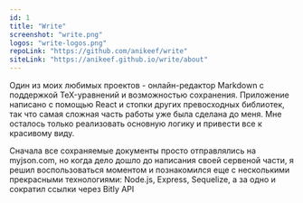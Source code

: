 ```yaml
---
id: 1
title: "Write"
screenshot: "write.png"
logos: "write-logos.png"
repoLink: "https://github.com/anikeef/write"
siteLink: "https://anikeef.github.io/write/about"
---
```

Один из моих любимых проектов - онлайн-редактор Markdown с поддержкой TeX-уравнений и возможностью сохранения. Приложение написано с помощью React и стопки других превосходных библиотек, так что самая сложная часть работы уже была сделана до меня. Мне осталось только реализовать основную логику и привести все к красивому виду. 

Сначала все сохраняемые документы просто отправлялись на myjson.com, но когда дело дошло до написания своей сервеной части, я решил воспользоваться моментом и познакомился еще с несколькими прекрасными технологиями: Node.js, Express, Sequelize, а за одно и сократил ссылки через Bitly API